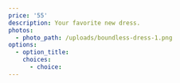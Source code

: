 ```yaml
---
price: '55'
description: Your favorite new dress.
photos:
  - photo_path: /uploads/boundless-dress-1.png
options:
  - option_title:
    choices:
      - choice:
---
```


